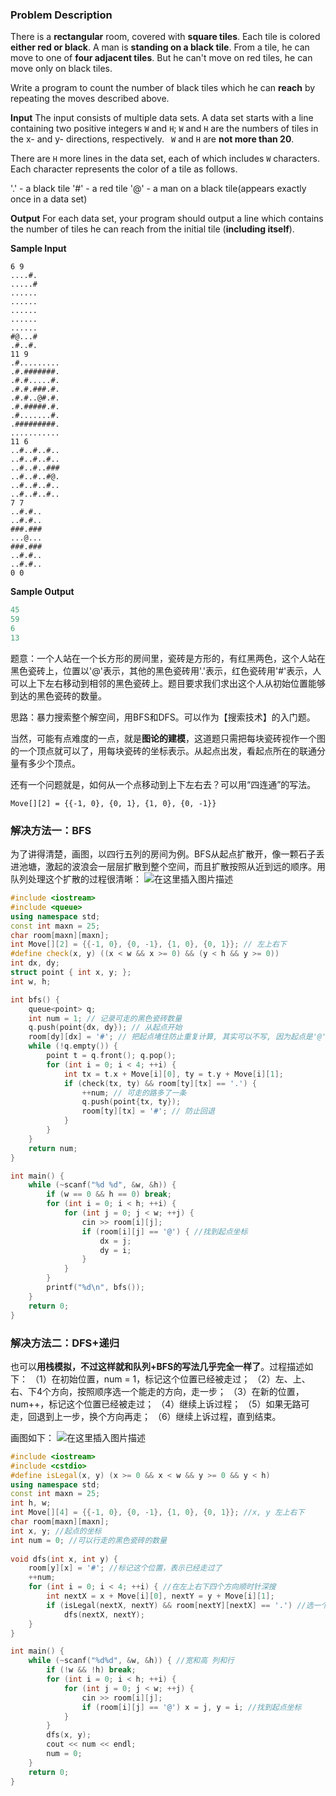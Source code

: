  ### Problem Description
There is a **rectangular** room, covered with **square tiles**. Each tile is colored **either red or black**. A man is **standing on a black tile**. From a tile, he can move to one of **four adjacent tiles**. But he can't move on red tiles, he can move only on black tiles.

Write a program to count the number of black tiles which he can **reach** by repeating the moves described above.
 

**Input**
The input consists of multiple data sets. A data set starts with a line containing two positive integers `W` and `H`; `W` and ` H ` are the numbers of tiles in the x- and y- directions, respectively. ` W` and `H` are **not more than 20**.

   There are `H` more lines in the data set, each of which includes `W` characters. Each character represents the color of a tile as follows.

'.' - a black tile
'#' - a red tile
'@' - a man on a black tile(appears exactly once in a data set)
 

**Output**
For each data set, your program should output a line which contains the number of tiles he can reach from the initial tile (**including itself**).
 

**Sample Input**
```swfit
6 9
....#.
.....#
......
......
......
......
......
#@...#
.#..#.
11 9
.#.........
.#.#######.
.#.#.....#.
.#.#.###.#.
.#.#..@#.#.
.#.#####.#.
.#.......#.
.#########.
...........
11 6
..#..#..#..
..#..#..#..
..#..#..###
..#..#..#@.
..#..#..#..
..#..#..#..
7 7
..#.#..
..#.#..
###.###
...@...
###.###
..#.#..
..#.#..
0 0
```
 

**Sample Output**
```swift
45
59
6
13
```
题意：一个人站在一个长方形的房间里，瓷砖是方形的，有红黑两色，这个人站在黑色瓷砖上，位置以'@'表示，其他的黑色瓷砖用'.'表示，红色瓷砖用'#'表示，人可以上下左右移动到相邻的黑色瓷砖上。题目要求我们求出这个人从初始位置能够到达的黑色瓷砖的数量。

思路：暴力搜索整个解空间，用BFS和DFS。可以作为【搜索技术】的入门题。

当然，可能有点难度的一点，就是**图论的建模**，这道题只需把每块瓷砖视作一个图的一个顶点就可以了，用每块瓷砖的坐标表示。从起点出发，看起点所在的联通分量有多少个顶点。

还有一个问题就是，如何从一个点移动到上下左右去？可以用“四连通”的写法。
```
Move[][2] = {{-1, 0}, {0, 1}, {1, 0}, {0, -1}}
```
### 解决方法一：BFS 
为了讲得清楚，画图，以四行五列的房间为例。BFS从起点扩散开，像一颗石子丢进池塘，激起的波浪会一层层扩散到整个空间，而且扩散按照从近到远的顺序。用队列处理这个扩散的过程很清晰：
![在这里插入图片描述](https://img-blog.csdnimg.cn/202002231612259.png?x-oss-process=image/watermark,type_ZmFuZ3poZW5naGVpdGk,shadow_10,text_aHR0cHM6Ly9ibG9nLmNzZG4ubmV0L215UmVhbGl6YXRpb24=,size_16,color_FFFFFF,t_70)

```cpp
#include <iostream>
#include <queue>
using namespace std;
const int maxn = 25;
char room[maxn][maxn];
int Move[][2] = {{-1, 0}, {0, -1}, {1, 0}, {0, 1}}; // 左上右下
#define check(x, y) ((x < w && x >= 0) && (y < h && y >= 0))
int dx, dy;
struct point { int x, y; };
int w, h;

int bfs() {
    queue<point> q;
    int num = 1; // 记录可走的黑色瓷砖数量
    q.push(point{dx, dy}); // 从起点开始 
	room[dy][dx] = '#'; // 把起点堵住防止重复计算, 其实可以不写, 因为起点是'@'而非'.' 
    while (!q.empty()) {
        point t = q.front(); q.pop();
        for (int i = 0; i < 4; ++i) {
            int tx = t.x + Move[i][0], ty = t.y + Move[i][1];
            if (check(tx, ty) && room[ty][tx] == '.') {
                ++num; // 可走的路多了一条
                q.push(point{tx, ty});
                room[ty][tx] = '#'; // 防止回退 
            }
        }
    }
    return num;
}

int main() {
    while (~scanf("%d %d", &w, &h)) {
        if (w == 0 && h == 0) break;
        for (int i = 0; i < h; ++i) {
            for (int j = 0; j < w; ++j) {
                cin >> room[i][j];
                if (room[i][j] == '@') { //找到起点坐标
                    dx = j;
                    dy = i;
                }
            }
        }
        printf("%d\n", bfs());
    }
    return 0;
}
```
### 解决方法二：DFS+递归
也可以**用栈模拟，不过这样就和队列+BFS的写法几乎完全一样了**。过程描述如下：
（1）在初始位置，num = 1，标记这个位置已经被走过；
（2）左、上、右、下4个方向，按照顺序选一个能走的方向，走一步；
（3）在新的位置，num++，标记这个位置已经被走过；
（4）继续上诉过程；
（5）如果无路可走，回退到上一步，换个方向再走；
（6）继续上诉过程，直到结束。

画图如下：
![在这里插入图片描述](https://img-blog.csdnimg.cn/20200223163137405.png?x-oss-process=image/watermark,type_ZmFuZ3poZW5naGVpdGk,shadow_10,text_aHR0cHM6Ly9ibG9nLmNzZG4ubmV0L215UmVhbGl6YXRpb24=,size_16,color_FFFFFF,t_70)
```cpp
#include <iostream>
#include <cstdio>
#define isLegal(x, y) (x >= 0 && x < w && y >= 0 && y < h)
using namespace std;
const int maxn = 25; 
int h, w;
int Move[][4] = {{-1, 0}, {0, -1}, {1, 0}, {0, 1}}; //x, y 左上右下 
char room[maxn][maxn];
int x, y; //起点的坐标
int num = 0; //可以行走的黑色瓷砖的数量
 
void dfs(int x, int y) {
	room[y][x] = '#'; //标记这个位置，表示已经走过了 
	++num;
	for (int i = 0; i < 4; ++i) { //在左上右下四个方向顺时针深搜
		int nextX = x + Move[i][0], nextY = y + Move[i][1];
		if (isLegal(nextX, nextY) && room[nextY][nextX] == '.') //选一个能走的方向
			dfs(nextX, nextY); 
	}
}

int main() {
	while (~scanf("%d%d", &w, &h)) { //宽和高 列和行
		if (!w && !h) break;
		for (int i = 0; i < h; ++i) {
			for (int j = 0; j < w; ++j) {
				cin >> room[i][j];
				if (room[i][j] == '@') x = j, y = i; //找到起点坐标
			}
		}
		dfs(x, y);
		cout << num << endl;
		num = 0;
	}
	return 0; 
} 
```
